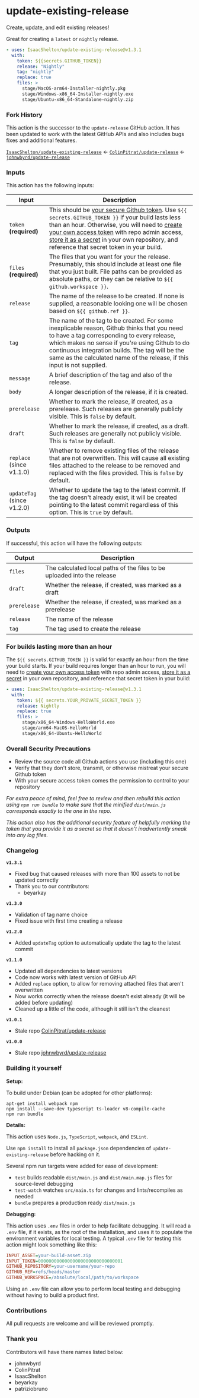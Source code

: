 # update-existing-release

Create, update, and edit existing releases!

Great for creating a `latest` or `nightly` release.

```yaml
- uses: IsaacShelton/update-existing-release@v1.3.1
  with:
    token: ${{secrets.GITHUB_TOKEN}}
    release: "Nightly"
    tag: "nightly"
    replace: true
    files: >
      stage/MacOS-arm64-Installer-nightly.pkg
      stage/Windows-x86_64-Installer-nightly.exe
      stage/Ubuntu-x86_64-Standalone-nightly.zip
```


### Fork History

This action is the successor to the `update-release` GitHub action. It has been updated to work with the latest GitHub APIs and also includes bugs fixes and additional features.

[`IsaacShelton/update-existing-release`](https://github.com/IsaacShelton/update-existing-release) <- [`ColinPitrat/update-release`](https://github.com/ColinPitrat/update-release) <- [`johnwbyrd/update-release`](https://github.com/johnwbyrd/update-release)


### Inputs
This action has the following inputs:

| Input        | Description                                                             |
| ------------ | ----------------------------------------------------------------------- |
| `token` **(required)**     | This should be [your secure Github token](https://help.github.com/en/actions/automating-your-workflow-with-github-actions/authenticating-with-the-github_token). Use `${{ secrets.GITHUB_TOKEN }}` if your build lasts less than an hour. Otherwise, you will need to [create your own access token](https://help.github.com/en/github/authenticating-to-github/creating-a-personal-access-token-for-the-command-line) with repo admin access, [store it as a secret](https://help.github.com/en/actions/automating-your-workflow-with-github-actions/creating-and-using-encrypted-secrets) in your own repository, and reference that secret token in your build. |
| `files` **(required)**      | The files that you want for your the release. Presumably, this should include at least one file that you just built. File paths can be provided as absolute paths, or they can be relative to `${{ github.workspace }}`. |
| `release`       | The name of the release to be created. If none is supplied, a reasonable looking one will be chosen based on `${{ github.ref }}`. |
| `tag`       | The name of the tag to be created. For some inexplicable reason, Github thinks that you need to have a tag corresponding to every release, which makes no sense if you're using Github to do continuous integration builds.  The tag will be the same as the calculated name of the release, if this input is not supplied.  |
| `message`       | A brief description of the tag and also of the release.  |
| `body`       | A longer description of the release, if it is created.  |
| `prerelease`       | Whether to mark the release, if created, as a prerelease. Such releases are generally publicly visible. This is `false` by default. |
| `draft`       | Whether to mark the release, if created, as a draft. Such releases are generally not publicly visible. This is `false` by default. |
| `replace` (since v1.1.0)       | Whether to remove existing files of the release that are not overwritten. This will cause all existing files attached to the release to be removed and replaced with the files provided. This is `false` by default. |
| `updateTag` (since v1.2.0)       | Whether to update the tag to the latest commit. If the tag doesn't already exist, it will be created pointing to the latest commit regardless of this option. This is `true` by default. |

### Outputs

If successful, this action will have the following outputs:

| Output       | Description                                                             |
| ------------ | ----------------------------------------------------------------------- |
| `files`      | The calculated local paths of the files to be uploaded into the release |
| `draft`      | Whether the release, if created, was marked as a draft                  |
| `prerelease` | Whether the release, if created, was marked as a prerelease             |
| `release`    | The name of the release                                                 |
| `tag`        | The tag used to create the release                                      |


### For builds lasting more than an hour

The `${{ secrets.GITHUB_TOKEN }}` is valid for exactly an hour from the time your build starts.  If your build requires longer than an hour to run, you will need to [create your own access token](https://help.github.com/en/github/authenticating-to-github/creating-a-personal-access-token-for-the-command-line) with repo admin access, [store it as a secret](https://help.github.com/en/actions/automating-your-workflow-with-github-actions/creating-and-using-encrypted-secrets) in your own repository, and reference that secret token in your build:

```yaml
- uses: IsaacShelton/update-existing-release@v1.3.1
  with:
    token: ${{ secrets.YOUR_PRIVATE_SECRET_TOKEN }}
    release: Nightly
    replace: true
    files: >
      stage/x86_64-Windows-HelloWorld.exe
      stage/arm64-MacOS-HelloWorld
      stage/x86_64-Ubuntu-HelloWorld
```


### Overall Security Precautions

- Review the source code all Github actions you use (including this one)
- Verify that they don't store, transmit, or otherwise mistreat your secure Github token
- With your secure access token comes the permission to control to your repository

*For extra peace of mind, feel free to review and then rebuild this action using `npm run bundle` to make sure that the minified `dist/main.js` corresponds exactly to the one in the repo.*

*This action also has the additional security feature of helpfully marking the token that you provide it as a secret so that it doesn't inadvertently sneak into any log files.*

### Changelog

**`v1.3.1`**

- Fixed bug that caused releases with more than 100 assets to not be updated correctly
- Thank you to our contributors:
	- beyarkay

**`v1.3.0`**

- Validation of tag name choice
- Fixed issue with first time creating a release


**`v1.2.0`**

- Added `updateTag` option to automatically update the tag to the latest commit

**`v1.1.0`**

- Updated all dependencies to latest versions
- Code now works with latest version of GitHub API
- Added `replace` option, to allow for removing attached files that aren't overwritten
- Now works correctly when the release doesn't exist already (it will be added before updating)
- Cleaned up a little of the code, although it still isn't the cleanest

**`v1.0.1`**

- Stale repo [ColinPitrat/update-release](https://github.com/ColinPitrat/update-release) 

**`v1.0.0`**

- Stale repo [johnwbyrd/update-release](https://github.com/johnwbyrd/update-release) 


### Building it yourself

**Setup:**

To build under Debian (can be adopted for other platforms):

```console
apt-get install webpack npm
npm install --save-dev typescript ts-loader v8-compile-cache
npm run bundle
```

**Details:**

This action uses `Node.js`, `TypeScript`, `webpack`, and `ESLint`.

Use `npm install` to install all `package.json` dependencies of `update-existing-release` before hacking on it.

Several npm run targets were added for ease of development:

- `test` builds readable `dist/main.js` and `dist/main.map.js` files for source-level debugging
- `test-watch` watches `src/main.ts` for changes and lints/recompiles as needed
- `bundle`  prepares a production ready `dist/main.js`

**Debugging:**

This action uses `.env` files in order to help facilitate debugging.  It will read a `.env` file, if it exists, as the root of the installation, and uses it to populate the environment variables for local testing. A typical `.env` file for testing this action might look something like this:

```ini
INPUT_ASSET=your-build-asset.zip
INPUT_TOKEN=00000000000000000000000000000001
GITHUB_REPOSITORY=your-username/your-repo
GITHUB_REF=refs/heads/master
GITHUB_WORKSPACE=/absolute/local/path/to/workspace
```

Using an `.env` file can allow you to perform local testing and debugging without having to build a product first.


### Contributions

All pull requests are welcome and will be reviewed promptly.


### Thank you

Contributors will have there names listed below:

- johnwbyrd
- ColinPitrat
- IsaacShelton
- beyarkay
- patriziobruno
